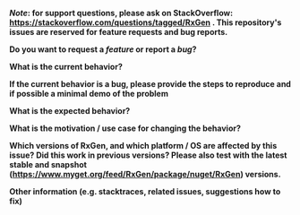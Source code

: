 ***Note*: for support questions, please ask on StackOverflow: https://stackoverflow.com/questions/tagged/RxGen . This repository's issues are reserved for feature requests and bug reports.**


**Do you want to request a *feature* or report a *bug*?**



**What is the current behavior?**



**If the current behavior is a bug, please provide the steps to reproduce and if possible a minimal demo of the problem**



**What is the expected behavior?**



**What is the motivation / use case for changing the behavior?**



**Which versions of RxGen, and which platform / OS are affected by this issue? Did this work in previous versions? Please also test with the latest stable and snapshot (https://www.myget.org/feed/RxGen/package/nuget/RxGen) versions.**



**Other information (e.g. stacktraces, related issues, suggestions how to fix)**